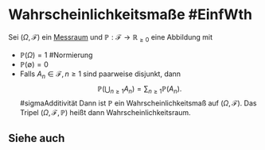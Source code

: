 # Wahrscheinlichkeitsmaße #EinfWth
 Sei $(\Omega,\mathscr{F})$ ein [Messraum](Einf.%20Wtheo/Definitions/sigma-Algebra.md) und $\mathbb{P}:\mathscr{F}\to\mathbb{R}_{\geq0}$ eine Abbildung mit
 - $\mathbb{P}(\Omega)=1$ #Normierung 
 - $\mathbb{P}(\emptyset)=0$
 - Falls $A_n\in\mathscr{F},n\geq 1$ sind paarweise disjunkt, dann 
 $$\mathbb{P}\left(\bigcup_{n \geq 1}A_n\right)=\sum_{n\geq 1}\mathbb{P}(A_n).$$ #sigmaAdditivität
 Dann ist $\mathbb{P}$ ein Wahrscheinlichkeitsmaß auf $(\Omega,\mathscr{F})$. Das Tripel $(\Omega,\mathscr{F},\mathbb{P})$ heißt dann Wahrscheinlichkeitsraum.
## Siehe auch